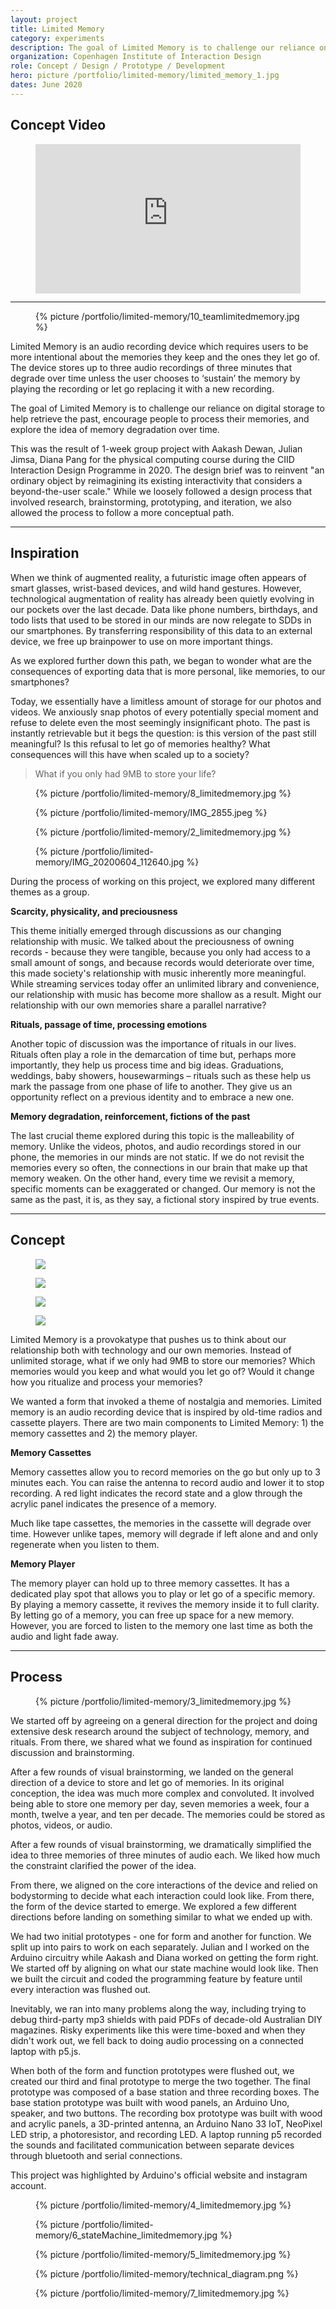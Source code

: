 ```yaml
---
layout: project
title: Limited Memory
category: experiments
description: The goal of Limited Memory is to challenge our reliance on digital storage to help retrieve the past, encourage people to process their memories, and explore the idea of memory degradation over time. 
organization: Copenhagen Institute of Interaction Design
role: Concept / Design / Prototype / Development
hero: picture /portfolio/limited-memory/limited_memory_1.jpg
dates: June 2020
---
```


## Concept Video

<figure>
	<div style="padding:56.25% 0 0 0;position:relative;"><iframe src="https://player.vimeo.com/video/430533104?autoplay=1&title=0&byline=0&portrait=0" style="position:absolute;top:0;left:0;width:100%;height:100%;" frameborder="0" allow="fullscreen; picture-in-picture" allowfullscreen></iframe></div><script src="https://player.vimeo.com/api/player.js"></script>
</figure>


---

<div class="row">
	<div class="col-md-5">
		<figure>
			{% picture /portfolio/limited-memory/10_teamlimitedmemory.jpg %}
		</figure>
	</div>
	<div class="col-md-6 col-md-offset-1" markdown="1">

Limited Memory is an audio recording device which requires users to be more intentional about the memories they keep and the ones they let go of. The device stores up to three audio recordings of three minutes that degrade over time unless the user chooses to ‘sustain’ the memory by playing the recording or let go replacing it with a new recording.

The goal of Limited Memory is to challenge our reliance on digital storage to help retrieve the past, encourage people to process their memories, and explore the idea of memory degradation over time.

This was the result of 1-week group project with Aakash Dewan, Julian Jimsa, Diana Pang for the physical computing course during the CIID Interaction Design Programme in 2020. The design brief was to reinvent "an ordinary object by reimagining its existing interactivity that considers a beyond-the-user scale." While we loosely followed a design process that involved research, brainstorming, prototyping, and iteration, we also allowed the process to follow a more conceptual path. 
		
</div>
</div>

---

## Inspiration

<div class="row">
	<div class="col-md-6" markdown="1">

When we think of augmented reality, a futuristic image often appears of smart glasses, wrist-based devices, and wild hand gestures. However, technological augmentation of reality has already been quietly evolving in our pockets over the last decade. Data like phone numbers, birthdays, and todo lists that used to be stored in our minds are now relegate to SDDs in our smartphones. By transferring responsibility of this data to an external device, we free up brainpower to use on more important things. 

As we explored further down this path, we began to wonder what are the consequences of exporting data that is more personal, like memories, to our smartphones? 

Today, we essentially have a limitless amount of storage for our photos and videos. We anxiously snap photos of every potentially special moment and refuse to delete even the most seemingly insignificant photo. The past is instantly retrievable but it begs the question: is this version of the past still meaningful? Is this refusal to let go of memories healthy? What consequences will this have when scaled up to a society?

</div>
<div class="col-md-5 col-md-offset-1">
	<div class="quote">
		<blockquote>
			<p>What if you only had 9MB to store your life?</p>
		</blockquote>
	</div>
	<figure>
		{% picture /portfolio/limited-memory/8_limitedmemory.jpg %}
	</figure>
</div>
</div>

<div class="row">
	<div class="col-md-5">
		<figure>
			{% picture /portfolio/limited-memory/IMG_2855.jpeg %}
		</figure>
		<figure>
			{% picture /portfolio/limited-memory/2_limitedmemory.jpg %}
		</figure>
		<figure>
			{% picture /portfolio/limited-memory/IMG_20200604_112640.jpg %}
		</figure>
	</div>
	<div class="col-md-6 col-md-offset-1" markdown="1">

During the process of working on this project, we explored many different themes as a group.

**Scarcity, physicality, and preciousness**

This theme initially emerged through discussions as our changing relationship with music. We talked about the preciousness of owning records -  because they were tangible, because you only had access to a small amount of songs, and because records would deteriorate over time, this made society's relationship with music inherently more meaningful. While streaming services today offer an unlimited library and convenience, our relationship with music has become more shallow as a result. Might our relationship with our own memories share a parallel narrative?

**Rituals, passage of time, processing emotions**

Another topic of discussion was the importance of rituals in our lives. Rituals often play a role in the demarcation of time but, perhaps more importantly, they help us process time and big ideas. Graduations, weddings, baby showers, housewarmings – rituals such as these help us mark the passage from one phase of life to another. They give us an opportunity reflect on a previous identity and to embrace a new one.

**Memory degradation, reinforcement, fictions of the past**

The last crucial theme explored during this topic is the malleability of memory. Unlike the videos, photos, and audio recordings stored in our phone, the memories in our minds are not static. If we do not revisit the memories every so often, the connections in our brain that make up that memory weaken. On the other hand, every time we revisit a memory, specific moments can be exaggerated or changed.  Our memory is not the same as the past, it is, as they say, a fictional story inspired by true events.
		
</div>
</div>

---

## Concept

<div class="row">
	<div class="col-md-5">
		<figure>
			<img src="/images/fullsize/portfolio/limited-memory/recording.gif">
		</figure>
		<figure>
			<img src="/images/fullsize/portfolio/limited-memory/dying.gif">
		</figure>
		<figure>
			<img src="/images/fullsize/portfolio/limited-memory/play.gif">
		</figure>
		<figure>
			<img src="/images/fullsize/portfolio/limited-memory/letgo.gif">
		</figure>
	</div>
	<div class="col-md-6 col-md-offset-1" markdown="1">

Limited Memory is a provokatype that pushes us to think about our relationship both with technology and our own memories. Instead of unlimited storage, what if we only had 9MB to store our memories? Which memories would you keep and what would you let go of? Would it change how you ritualize and process your memories?

We wanted a form that invoked a theme of nostalgia and memories. Limited memory is an audio recording device that is inspired by old-time radios and cassette players. There are two main components to Limited Memory: 1) the memory cassettes and 2) the memory player.

**Memory Cassettes**

Memory cassettes allow you to record memories on the go but only up to 3 minutes each. You can raise the antenna to record audio and lower it to stop recording. A red light indicates the record state and a glow through the acrylic panel indicates the presence of a memory.

Much like tape cassettes, the memories in the cassette will degrade over time. However unlike tapes, memory will degrade if left alone and and only regenerate when you listen to them. 

**Memory Player**

The memory player can hold up to three memory cassettes. It has a dedicated play spot that allows you to play or let go of a specific memory. By playing a memory cassette, it revives the memory inside it to full clarity. By letting go of a memory, you can free up space for a new memory. However, you are forced to listen to the memory one last time as both the audio and light fade away.
		
</div>
</div>

---

## Process

<figure>
	{% picture /portfolio/limited-memory/3_limitedmemory.jpg %}
</figure>

<div class="row">
	<div class="col-md-6" markdown="1">

We started off by agreeing on a general direction for the project and doing extensive desk research around the subject of technology, memory, and rituals. From there, we shared what we found as inspiration for continued discussion and brainstorming.

After a few rounds of visual brainstorming, we landed on the general direction of a device to store and let go of memories. In its original conception, the idea was much more complex and convoluted. It involved being able to store one memory per day, seven memories a week, four a month, twelve a year, and ten per decade. The memories could be stored as photos, videos, or audio.

After a few rounds of visual brainstorming, we dramatically simplified the idea to three memories of three minutes of audio each. We liked how much the constraint clarified the power of the idea.

From there, we aligned on the core interactions of the device and relied on bodystorming to decide what each interaction could look like. From there, the form of the device started to emerge. We explored a few different directions before landing on something similar to what we ended up with.

We had two initial prototypes - one for form and another for function. We split up into pairs to work on each separately. Julian and I worked on the Arduino circuitry while Aakash and Diana worked on getting the form right. We started off by aligning on what our state machine would look like. Then we built the circuit and coded the programming feature by feature until every interaction was flushed out.

Inevitably, we ran into many problems along the way, including trying to debug third-party mp3 shields with paid PDFs of decade-old Australian DIY magazines. Risky experiments like this were time-boxed and when they didn't work out, we fell back to doing audio processing on a connected laptop with p5.js.

When both of the form and function prototypes were flushed out, we created our third and final prototype to merge the two together. The final prototype was composed of a base station and three recording boxes. The base station prototype was built with wood panels, an Arduino Uno, speaker, and two buttons. The recording box prototype was built with wood and acrylic panels, a 3D-printed antenna, an Arduino Nano 33 IoT, NeoPixel LED strip, a photoresistor, and recording LED. A laptop running p5 recorded the sounds and facilitated communication between separate devices through bluetooth and serial connections.

This project was highlighted by Arduino's official website and instagram account.
		
</div>
	<div class="col-md-5 col-md-offset-1">
		<figure>
			{% picture /portfolio/limited-memory/4_limitedmemory.jpg %}
		</figure>
		<figure class="figure--with-border">
			{% picture /portfolio/limited-memory/6_stateMachine_limitedmemory.jpg %}
		</figure>
		<figure>
			{% picture /portfolio/limited-memory/5_limitedmemory.jpg %}
		</figure>
		<figure class="figure--with-border">
			{% picture /portfolio/limited-memory/technical_diagram.png %}
		</figure>
	</div>
</div>

<figure>
	{% picture /portfolio/limited-memory/7_limitedmemory.jpg %}
</figure>